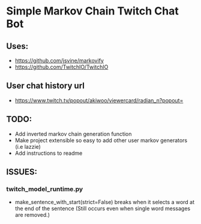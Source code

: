 # Simple Markov Chain Twitch Chat Bot


## Uses:
- https://github.com/jsvine/markovify
- https://github.com/TwitchIO/TwitchIO



## User chat history url
- https://www.twitch.tv/popout/akiwoo/viewercard/radian_n?popout=


## TODO:
- Add inverted markov chain generation function
- Make project extensible so easy to add other user markov generators (i.e lazzie) 
- Add instructions to readme


## ISSUES:
### twitch_model_runtime.py
- make_sentence_with_start(strict=False) breaks when it selects a word at the end of the sentence (Still occurs even when single word messages are removed.)
